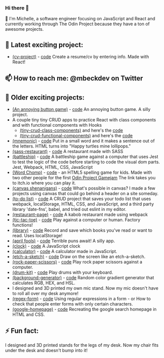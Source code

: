 ### Hi there 👋
🌱 I'm Michelle, a software engineer focusing on JavaScript and React and currently working through The Odin Project because they have a ton of awesome projects.

## 🔭 Latest exciting project: 
- [(cv-project)](https://mbeckdev.github.io/cv-project/) - [code](https://github.com/mbeckdev/cv-project) Create a resume/cv by entering info. Made with React!

## 📫 How to reach me: @mbeckdev on Twitter

## 🔭 Older exciting projects: 
- [(An annoying button game)](https://mbeckdev.github.io/javascript-mini-projects/) - [code](https://github.com/mbeckdev/mbeckdev.github.io) An annoying button game. A silly project.
- A couple tiny tiny CRUD apps to practice React with class components and with functional components with Hooks  
  - [(tiny-crud-class-components)](https://mbeckdev.github.io/tiny-crud-class-components/) and here's the [code](https://github.com/mbeckdev/tiny-crud-class-components)
  - [(tiny-crud-functional-components)](https://mbeckdev.github.io/tiny-crud-functional-components/) and here's the [code](https://github.com/mbeckdev/tiny-crud-functional-components)
- [(mnemonic)](https://mbeckdev.github.io/mnemonic/) - [code](https://github.com/mbeckdev/mnemonic) Put in a small word and it makes a sentence out of the letters. HTML turns into "Happy turtles mine lollipops." 
- [(sass-restaurant)](https://mbeckdev.github.io/sass-restaurant/) - [code](https://github.com/mbeckdev/sass-restaurant) A restaurant made with SASS 
- [(battleship)](https://mbeckdev.github.io/battleship/) - [code](https://github.com/mbeckdev/battleship) A battleship game against a computer that uses Jest to test the logic of the code before starting to code the visual dom parts. Jest, Webpack, HTML, CSS, JavaScript 
- [(Word Chomp)](https://mbeckdev.itch.io/word-chomp) -  [code](https://github.com/mbeckdev/spell-man) - an HTML5 spelling game for kids. Made with two other people for the first [Odin Project Gamejam](https://itch.io/jam/top-jam-1) The link takes you to itch.io where you can play it.
- [(canvas shenanigans)](https://mbeckdev.github.io/canvas-shenanigans/) - [code](https://github.com/mbeckdev/canvas-shenanigans) What's possible in canvas? I made a few projects using canvas that could go behind a header on a site someday.
- [(to-do list)](https://mbeckdev.github.io/to-do-list/) - [code](https://github.com/mbeckdev/to-do-list) A CRUD project that saves your todo list that uses webpack, localStorage, HTML, CSS, and JavaScript, and a third party library 'date-fns', babel, and tried out eslint in my editor.
- [(restaurant-page)](https://mbeckdev.github.io/restaurant-page/) - [code](https://github.com/mbeckdev/restaurant-page) A kabob restaurant made using webpack
- [(tic-tac-toe)](https://mbeckdev.github.io/tic-tac-toe/) - [code](https://github.com/mbeckdev/tic-tac-toe) Play against a computer or human. Factory functions!
- [(library)](https://mbeckdev.github.io/library/) - [code](https://github.com/mbeckdev/library) Record and save which books you've read or want to read. Uses localStorage!
- [(april fools)](https://mbeckdev.github.io/april-fools-21/) - [code](https://github.com/mbeckdev/april-fools-21) Terrible puns await! A silly app.
- [(clock)](https://mbeckdev.github.io/clock/) - [code](https://github.com/mbeckdev/clock) A JavaScript clock
- [(calculator)](https://mbeckdev.github.io/calculator/) - [code](https://github.com/mbeckdev/calculator) A calculator made in JavaScript.
- [(etch-a-sketch)](https://mbeckdev.github.io/etch-a-sketch/) - [code](https://github.com/mbeckdev/etch-a-sketch) Draw on the screen like an etch-a-sketch.
- [(rock-paper-scissors)](https://mbeckdev.github.io/rock-paper-scissors/) - [code](https://github.com/mbeckdev/rock-paper-scissors) Play rock paper scissors against a computer.
- [(drum-kit)](https://mbeckdev.github.io/drum-kit/) - [code](https://github.com/mbeckdev/drum-kit) Play drums with your keyboard.
- [(background-generator)](https://mbeckdev.github.io/background-generator/) - [code](https://github.com/mbeckdev/background-generator) Random color gradient generator that calculates RGB, HEX, and HSL.
- I designed and 3D printed my own mic stand. Now my mic doesn't have to roll all over my desk anymore!
- [(regex-form)](https://mbeckdev.github.io/regex-form/) - [code](https://github.com/mbeckdev/regex-form) Using regular expressions in a form -  or How to check that people enter forms with only certain characters.
- [(google-homepage)](https://mbeckdev.github.io/google-homepage/) - [code](https://github.com/mbeckdev/google-homepage) Recreating the google search homepage in HTML and CSS.
      
## ⚡ Fun fact: 
I designed and 3D printed stands for the legs of my desk. Now my chair fits under the desk and doesn't bump into it!

<!--
**mbeckdev/mbeckdev** is a ✨ _special_ ✨ repository because its `README.md` (this file) appears on your GitHub profile.

Here are some ideas to get you started:
- 🌱 I'm currently learning ...
- 🔭 I’m currently working on ...
- 🌱 I’m currently learning ...
- 👯 I’m looking to collaborate on ...
- 🤔 I’m looking for help with ...
- 💬 Ask me about ...
- 📫 How to reach me: ...
- 😄 Pronouns: ...
- ⚡ Fun fact: ...
-->
